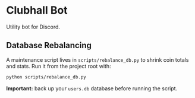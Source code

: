 # Clubhall Bot

Utility bot for Discord.

## Database Rebalancing

A maintenance script lives in `scripts/rebalance_db.py` to shrink coin totals and stats.
Run it from the project root with:


```bash
python scripts/rebalance_db.py
```

**Important:** back up your `users.db` database before running the script.
